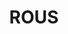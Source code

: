 ---
lastmod: '2025-04-06T06:05:20+00:00'
latitude: -28.907675
layout: suburb
longitude: 153.427314
postcode: '2477'
state: NSW
title: ROUS
url: /nsw/rous/
---
